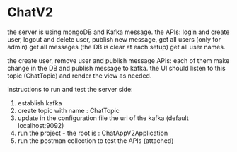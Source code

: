 # ChatV2

the server is using mongoDB and Kafka message.
the APIs:
login and create user,
logout and delete user,
publish new message,
get all users (only for admin)
get all messages (the DB is clear at each setup)
get all user names.

the create user, remove user and publish message APIs:
each of them make change in the DB and publish message to kafka.
the UI should listen to this topic (ChatTopic) and render the view as needed.

instructions to run and test the server side:
1. establish kafka
2. create topic with name : ChatTopic
3. update in the configuration file the url of the kafka (default localhost:9092)
4. run the project - the root is : ChatAppV2Application
5. run the postman collection to test the APIs (attached)
